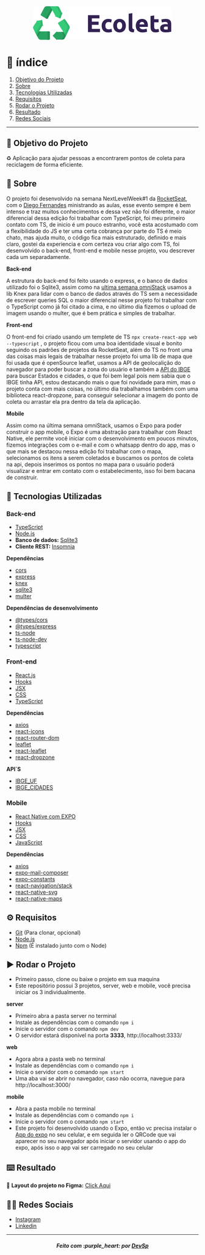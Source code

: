 <div align='center'><img style='border-radius: 10px; ' src='web/src/assets/logo.svg' alt='logo'></div>

# :pushpin: índice

1. [Objetivo do Projeto](#dart-objetivo-do-projeto)
2. [Sobre](#page_with_curl-sobre)
3. [Tecnologias Utilizadas](#rocket-tecnologias-utilizadas)
4. [Requisitos](#gear-requisitos)
5. [Rodar o Projeto](#arrow_forward-rodar-o-projeto)
6. [Resultado](#keyboard-resultado)
7. [Redes Sociais](#man_technologist-redes-sociais)

---

## :dart: Objetivo do Projeto

:recycle: Aplicação para ajudar pessoas a encontrarem pontos de coleta para reciclagem de forma eficiente.

## :page_with_curl: Sobre

O projeto foi desenvolvido na semana NextLevelWeek#1 da [RocketSeat](https://www.youtube.com/channel/UCSfwM5u0Kce6Cce8_S72olg), com o [Diego Fernandes](https://github.com/diego3g) ministrando as aulas, esse evento sempre é bem intenso e traz muitos conhecimentos e dessa vez não foi diferente, o maior diferencial dessa edição foi trabalhar com TypeScript, foi meu primeiro contato com TS, de inicio é um pouco estranho, você esta acostumado com a flexibilidade do JS e ter uma certa cobrança por parte do TS é meio chato, mas ajuda muito, o código fica mais estruturado, definido e mais claro, gostei da experiencia e com certeza vou criar algo com TS, foi desenvolvido o back-end, front-end e mobile nesse projeto, vou descrever cada um separadamente.

**Back-end**

A estrutura do back-end foi feito usando o express, e o banco de dados utilizado foi o Sqlite3, assim como na [ultima semana omniStack](https://github.com/devsp011/be-the-hero) usamos a lib Knex para lidar com o banco de dados através do TS sem a necessidade de escrever queries SQL o maior diferencial nesse projeto foi trabalhar com o TypeScript como já foi citado a cima, e no último dia fizemos o upload de imagem usando o multer, que é bem prática e simples de trabalhar.

**Front-end**

O front-end foi criado usando um templete de TS `npx create-react-app web --typescript` , o projeto ficou com uma boa identidade visual e bonito seguindo os padrões de projetos da RocketSeat, além do TS no front uma das coisas mais legais de trabalhar nesse projeto foi uma lib de mapa que foi usada que é openSource leaflet, usamos a API de geolocalição do navegador para poder buscar a zona do usuário e também a [API do IBGE](https://servicodados.ibge.gov.br/api/docs) para buscar Estados e cidades, o que foi bem legal pois nem sabia que o IBGE tinha API, estou destacando mais o que foi novidade para mim, mas o projeto conta com mais coisas, no último dia trabalhamos também com uma biblioteca react-dropzone, para conseguir selecionar a imagem do ponto de coleta ou arrastar ela pra dentro da tela da aplicação. 

**Mobile**

Assim como na última semana omniStack, usamos o Expo para poder construir o app mobile, o Expo é uma abstração para trabalhar com React Native, ele permite você iniciar com o desenvolvimento em poucos minutos, fizemos integrações com o e-mail e com o whatsapp dentro do app, mas o que mais se destacou nessa edição foi trabalhar com o mapa, selecionamos os itens a serem coletados e buscamos os pontos de coleta na api, depois inserimos os pontos no mapa para o usuário poderá visualizar e entrar em contato com o estabelecimento, isso foi bem bacana de construir. 

## :rocket: Tecnologias Utilizadas

### Back-end

* [TypeScript](https://www.typescriptlang.org/)
* [Node.js](https://nodejs.org/en/)
* **Banco de dados:** [Sqlite3](https://www.sqlite.org/index.html)
* **Cliente REST:** [Insomnia](https://insomnia.rest/)

**Dependências**

* [cors](https://www.npmjs.com/package/cors)
* [express](https://expressjs.com/)
* [knex](http://knexjs.org/)
* [sqlite3](https://www.sqlite.org/index.html)
* [multer](https://github.com/expressjs/multer)

**Dependências de desenvolvimento**

* [@types/cors](https://www.npmjs.com/package/@types/cors)
* [@types/express](https://www.npmjs.com/package/@types/express)
* [ts-node](https://github.com/TypeStrong/ts-node)
* [ts-node-dev](https://github.com/whitecolor/ts-node-dev)
* [typescript](https://www.typescriptlang.org/)

### Front-end

* [React.js](https://pt-br.reactjs.org/)
* [Hooks](https://pt-br.reactjs.org/docs/hooks-intro.html)
* [JSX](https://pt-br.reactjs.org/docs/introducing-jsx.html)
* [CSS](https://developer.mozilla.org/pt-BR/docs/Web/CSS)
* [TypeScript](https://www.typescriptlang.org/)

**Dependências**

* [axios](https://github.com/axios/axios)
* [react-icons](https://react-icons.github.io/react-icons/)
* [react-router-dom](https://reacttraining.com/react-router/web/guides/quick-start)
* [leaflet](https://leafletjs.com/)
* [react-leaflet](https://react-leaflet.js.org/)
* [react-dropzone](https://react-dropzone.js.org/)

**API´S**

* [IBGE_UF](https://servicodados.ibge.gov.br/api/docs/localidades?versao=1#api-UFs-estadosGet)
* [IBGE_CIDADES](https://servicodados.ibge.gov.br/api/docs/localidades?versao=1#api-Municipios-estadosUFMunicipiosGet)

### Mobile

* [React Native com EXPO](https://expo.io/)
* [Hooks](https://pt-br.reactjs.org/docs/hooks-intro.html)
* [JSX](https://pt-br.reactjs.org/docs/introducing-jsx.html)
* [CSS](https://developer.mozilla.org/pt-BR/docs/Web/CSS)
* [JavaScript](https://developer.mozilla.org/pt-BR/docs/Web/JavaScript)

**Dependências**

* [axios](https://github.com/axios/axios)
* [expo-mail-composer](https://docs.expo.io/versions/latest/sdk/mail-composer/)
* [expo-constants](https://docs.expo.io/versions/latest/sdk/constants/)
* [react-navigation/stack](https://reactnavigation.org/docs/hello-react-navigation/)
* [react-native-svg](https://github.com/react-native-community/react-native-svg)
* [react-native-maps](https://github.com/react-native-community/react-native-maps)

## :gear: Requisitos

* [Git](https://git-scm.com/) (Para clonar, opcional)
* [Node.js](https://nodejs.org/en/)
* [Npm](https://www.npmjs.com/) (É instalado junto com o Node)

## :arrow_forward: Rodar o Projeto

* Primeiro passo, clone ou baixe o projeto em sua maquina
* Este repositório possui 3 projetos, server, web e mobile, você precisa iniciar os 3 individualmente. 

**server**

* Primeiro abra a pasta server no terminal
* Instale as dependências com o comando `npm i` 
* Inicie o servidor com o comando `npm dev` 
* O servidor estará disponível na porta **3333**, http://localhost:3333/ 

**web**

* Agora abra a pasta web no terminal
* Instale as dependências com o comando `npm i` 
* Inicie o servidor com o comando `npm start` 
* Uma aba vai se abrir no navegador, caso não ocorra, navegue para http://localhost:3000/ 

**mobile**

* Abra a pasta mobile no terminal
* Instale as dependências com o comando `npm i` 
* Inicie o servidor com o comando `npm start` 
* Este projeto foi desenvolvido usando o Expo, então vc precisa instalar o [App do expo](https://play.google.com/store/apps/details?id=host.exp.exponent) no seu celular, e em seguida ler o QRCode que vai aparecer no seu navegador após iniciar o servidor usando o app do expo, após isso o app vai ser carregado no seu celular

## :keyboard: Resultado

:bookmark: **Layout do projeto no Figma:** [Click Aqui](https://www.figma.com/file/1SxgOMojOB2zYT0Mdk28lB/)

## :man_technologist: Redes Sociais

* [Instagram](https://www.instagram.com/devsp011/)
* [Linkedin](https://www.linkedin.com/in/vitor-sampaio-4532451a7/)

---

<h5 align='center' >Feito com :purple_heart: por <a href="https://github.com/devsp011" target="_blank">DevSp</a> </h5>
